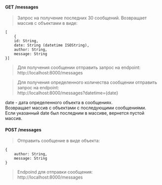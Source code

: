 #### GET /messages
> Запрос на получение последних 30 сообщений. Возвращает массив с объектами в виде:
```
[
    {
    id: String,
    date: String (datetime ISOString),
    author: String,
    message: String
}]
```

> Для получения сообщении отправить запрос на endpoint: <br>
http://localhost:8000/messages

> Для получения определенного количества сообщении отправить запрос на endpoint:<br>
http://localhost:8000/messages?datetime={date}

date - дата определенного объекта в сообщениях. <br>
Возвращает массив с объектами с последующими сообщениями.<br>
Если указанный date был последним в массиве, вернется пустой массив.


#### POST /messages
> Отправить сообщение в виде объекта:
```
{
    author: String,
    message: String
}
```
> Еndpoind для отправки сообщения: <br>
http://localhost:8000/messages

